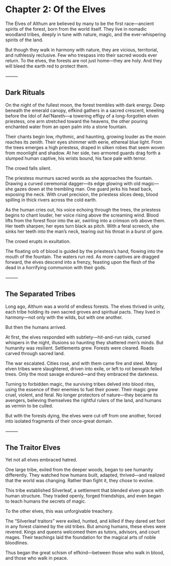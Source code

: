 # Chapter 2: Of the Elves

The Elves of Althum are believed by many to be the first race—ancient spirits of the forest, born from the world itself. They live in nomadic woodland tribes, deeply in tune with nature, magic, and the ever-whispering spirits of the land.

But though they walk in harmony with nature, they are vicious, territorial, and ruthlessly reclusive. Few who trespass into their sacred woods ever return. To the elves, the forests are not just home—they are holy. And they will bleed the earth red to protect them.

⸻

## Dark Rituals

On the night of the fullest moon, the forest trembles with dark energy. Deep beneath the emerald canopy, elfkind gathers in a sacred crescent, kneeling before the Idol of Ael’Nareth—a towering effigy of a long-forgotten elven priestess, one arm stretched toward the heavens, the other pouring enchanted water from an open palm into a stone fountain.

Their chants begin low, rhythmic, and haunting, growing louder as the moon reaches its zenith. Their eyes shimmer with eerie, ethereal blue light. From the trees emerges a high priestess, draped in silken robes that seem woven from moonlight and shadow. At her side, two armored guards drag forth a slumped human captive, his wrists bound, his face pale with terror.

The crowd falls silent.

The priestess murmurs sacred words as she approaches the fountain. Drawing a curved ceremonial dagger—its edge glowing with old magic—she gazes down at the trembling man. One guard jerks his head back, exposing the neck. With cruel precision, the priestess slices deep, blood spilling in thick rivers across the cold earth.

As the human cries out, his voice echoing through the trees, the priestess begins to chant louder, her voice rising above the screaming wind. Blood lifts from the forest floor into the air, swirling into a crimson orb above them. Her teeth sharpen; her eyes turn black as pitch. With a feral screech, she sinks her teeth into the man’s neck, tearing out his throat in a burst of gore.

The crowd erupts in exultation.

The floating orb of blood is guided by the priestess’s hand, flowing into the mouth of the fountain. The waters run red. As more captives are dragged forward, the elves descend into a frenzy, feasting upon the flesh of the dead in a horrifying communion with their gods.

⸻

## The Separated Tribes

Long ago, Althum was a world of endless forests. The elves thrived in unity, each tribe holding its own sacred groves and spiritual pacts. They lived in harmony—not only with the wilds, but with one another.

But then the humans arrived.

At first, the elves responded with subtlety—hit-and-run raids, cursed whispers in the night, illusions so haunting they shattered men’s minds. But humanity was resilient. Settlements grew. Forests were cleared. Roads carved through sacred land.

The war escalated. Cities rose, and with them came fire and steel. Many elven tribes were slaughtered, driven into exile, or left to rot beneath felled trees. Only the most savage endured—and they embraced the darkness.

Turning to forbidden magic, the surviving tribes delved into blood rites, using the essence of their enemies to fuel their power. Their magic grew cruel, violent, and feral. No longer protectors of nature—they became its avengers, believing themselves the rightful rulers of the land, and humans as vermin to be culled.

But with the forests dying, the elves were cut off from one another, forced into isolated fragments of their once-great domain.

⸻

## The Traitor Elves

Yet not all elves embraced hatred.

One large tribe, exiled from the deeper woods, began to see humanity differently. They watched how humans built, adapted, thrived—and realized that the world was changing. Rather than fight it, they chose to evolve.

This tribe established Silverleaf, a settlement that blended elven grace with human structure. They traded openly, forged friendships, and even began to teach humans the secrets of magic.

To the other elves, this was unforgivable treachery.

The “Silverleaf traitors” were exiled, hunted, and killed if they dared set foot in any forest claimed by the old tribes. But among humans, these elves were revered. Kings and queens welcomed them as tutors, advisors, and court mages. Their teachings laid the foundation for the magical arts of noble bloodlines.

Thus began the great schism of elfkind—between those who walk in blood, and those who walk in peace.